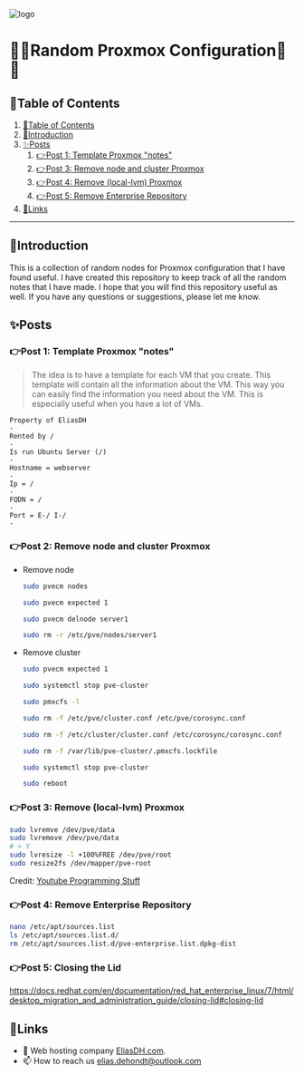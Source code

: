 ![logo](https://eliasdh.com/assets/media/images/logo-github.png)
# 💙🤍Random Proxmox Configuration🤍💙

## 📘Table of Contents

1. [📘Table of Contents](#📘table-of-contents)
2. [🖖Introduction](#🖖introduction)
3. [✨Posts](#✨posts)
    1. [👉Post 1: Template Proxmox "notes"](#👉post-1-template-proxmox-notes)
    2. [👉Post 3: Remove node and cluster Proxmox](#👉post-3-remove-node-and-cluster-proxmox)
    3. [👉Post 4: Remove (local-lvm) Proxmox](#👉post-4-remove-local-lvm-proxmox)
    4. [👉Post 5: Remove Enterprise Repository](#👉post-5-remove-enterprise-repository)
4. [🔗Links](#🔗links)

---

## 🖖Introduction

This is a collection of random nodes for Proxmox configuration that I have found useful. I have created this repository to keep track of all the random notes that I have made. I hope that you will find this repository useful as well. If you have any questions or suggestions, please let me know.

## ✨Posts

### 👉Post 1: Template Proxmox "notes"
> The idea is to have a template for each VM that you create. This template will contain all the information about the VM. This way you can easily find the information you need about the VM. This is especially useful when you have a lot of VMs.
```text
Property of EliasDH
-
Rented by /
-
Is run Ubuntu Server (/)
-
Hostname = webserver
-
Ip = /
-
FQDN = /
-
Port = E-/ I-/
-
```

### 👉Post 2: Remove node and cluster Proxmox
- Remove node
    ```bash
    sudo pvecm nodes

    sudo pvecm expected 1

    sudo pvecm delnode server1

    sudo rm -r /etc/pve/nodes/server1
    ```

- Remove cluster
    ```bash
    sudo pvecm expected 1

    sudo systemctl stop pve-cluster

    sudo pmxcfs -l

    sudo rm -f /etc/pve/cluster.conf /etc/pve/corosync.conf

    sudo rm -f /etc/cluster/cluster.conf /etc/corosync/corosync.conf

    sudo rm -f /var/lib/pve-cluster/.pmxcfs.lockfile

    sudo systemctl stop pve-cluster

    sudo reboot
    ```

### 👉Post 3: Remove (local-lvm) Proxmox

```bash
sudo lvremve /dev/pve/data
sudo lvremove /dev/pve/data
# > Y
sudo lvresize -l +100%FREE /dev/pve/root
sudo resize2fs /dev/mapper/pve-root
```

Credit: [Youtube Programming Stuff](https://www.youtube.com/watch?v=rMe3pd2sBf4)

### 👉Post 4: Remove Enterprise Repository

```bash
nano /etc/apt/sources.list
ls /etc/apt/sources.list.d/
rm /etc/apt/sources.list.d/pve-enterprise.list.dpkg-dist
```

### 👉Post 5: Closing the Lid
https://docs.redhat.com/en/documentation/red_hat_enterprise_linux/7/html/desktop_migration_and_administration_guide/closing-lid#closing-lid


## 🔗Links
- 👯 Web hosting company [EliasDH.com](https://eliasdh.com).
- 📫 How to reach us elias.dehondt@outlook.com
